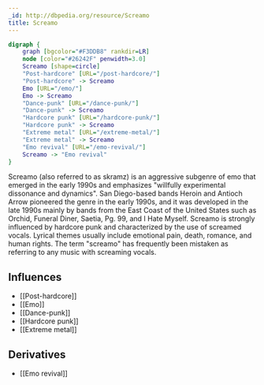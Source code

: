 ```yaml
---
_id: http://dbpedia.org/resource/Screamo
title: Screamo
---
```


```dot
digraph {
	graph [bgcolor="#F3DDB8" rankdir=LR]
	node [color="#26242F" penwidth=3.0]
	Screamo [shape=circle]
	"Post-hardcore" [URL="/post-hardcore/"]
	"Post-hardcore" -> Screamo
	Emo [URL="/emo/"]
	Emo -> Screamo
	"Dance-punk" [URL="/dance-punk/"]
	"Dance-punk" -> Screamo
	"Hardcore punk" [URL="/hardcore-punk/"]
	"Hardcore punk" -> Screamo
	"Extreme metal" [URL="/extreme-metal/"]
	"Extreme metal" -> Screamo
	"Emo revival" [URL="/emo-revival/"]
	Screamo -> "Emo revival"
}
```

Screamo (also referred to as skramz) is an aggressive subgenre of emo that emerged in the early 1990s and emphasizes "willfully experimental dissonance and dynamics". San Diego-based bands Heroin and Antioch Arrow pioneered the genre in the early 1990s, and it was developed in the late 1990s mainly by bands from the East Coast of the United States such as Orchid, Funeral Diner, Saetia, Pg. 99, and I Hate Myself. Screamo is strongly influenced by hardcore punk and characterized by the use of screamed vocals. Lyrical themes usually include emotional pain, death, romance, and human rights. The term "screamo" has frequently been mistaken as referring to any music with screaming vocals.

## Influences
- [[Post-hardcore]]
- [[Emo]]
- [[Dance-punk]]
- [[Hardcore punk]]
- [[Extreme metal]]

## Derivatives
- [[Emo revival]]

